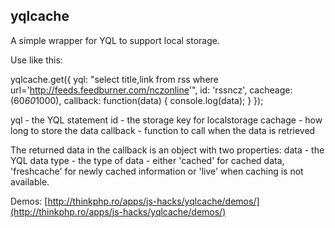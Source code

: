 yqlcache
--------

A simple wrapper for YQL to support local storage.

Use like this:

yqlcache.get({
   yql: "select title,link from rss where url='http://feeds.feedburner.com/nczonline'",
   id: 'rssncz',
   cacheage: (60*60*1000),
   callback: function(data) {
       console.log(data); 
   }
});

yql - the YQL statement
id  - the storage key for localstorage
cachage - how long to store the data
callback - function to call when the data is retrieved

The returned data in the callback is an object with two properties:
    data - the YQL data
    type - the type of data - either 'cached' for cached data, 'freshcache' for newly cached information
           or 'live' when caching is not available.

Demos: [http://thinkphp.ro/apps/js-hacks/yqlcache/demos/](http://thinkphp.ro/apps/js-hacks/yqlcache/demos/)
            
                              
